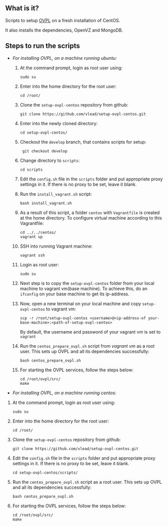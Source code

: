 What is it?
-----------

Scripts to setup [OVPL](https://github.com/vlead/ovpl)
on a fresh installation of CentOS.

It also installs the dependencies, OpenVZ and MongoDB.


Steps to run the scripts
-------

* *For installing OVPL, on a machine running ubuntu:*
  1. At the command prompt, login as root user using:
      ``` 
      sudo su
      ```
 
  2. Enter into the home directory for the root user:
      ``` 
      cd /root/
      ```

  3. Clone the ```setup-ovpl-centos``` repository from github:
      ```       
      git clone https://github.com/vlead/setup-ovpl-centos.git 
      ```
      
  4. Enter into the newly cloned directory:
      ```       
      cd setup-ovpl-centos/
      ```

  5. Checkout the  ```develop``` branch, that contains scripts for setup:
      ```      
       git checkout develop
      ```

  6. Change directory to ```scripts```:  
        ```
        cd scripts
        ```
  
  7. Edit the ```config.sh``` file in the ```scripts``` folder and put appropriate
  proxy settings in it. If there is no proxy to be set, leave it blank.

  8. Run the ```install_vagrant.sh``` script:     
        ```
        bash install_vagrant.sh
        ```

  9. As a result of this script, a folder ```centos``` with ```Vagrantfile``` is created at the home directory. 
   To configure virtual machine according to this Vagrantfile:
       ```       
       cd ../../centos/
       vagrant up
       ```
  
  10.  SSH into running Vagrant machine:
        ```
        vagrant ssh
        ```

  11. Login as root user:
       ```
       sudo su
       ```

  12. Next step is to copy the ```setup-ovpl-centos``` folder from your local machine to vagrant vm(base machine). To achieve this, do an ```ifconfig``` on your base machine to get its ip-address.
  
  13. Now, open a new terminal on your local machine and copy ```setup-ovpl-centos``` to vagrant vm:
       ```
       scp -r /root/setup-ovpl-centos <username>@<ip-address-of your-base-machine>:<path-of-setup-ovpl-centos> 
       ```
       By default, the username and password of your vagrant vm is set to ```vagrant```

  14. Run the ```centos_prepare_ovpl.sh``` script from *vagrant vm* as a root user. This sets up OVPL and all its      dependencies successfully:
       ```       
       bash centos_prepare_ovpl.sh
       ```

  15. For starting the OVPL services, follow the steps below:
       ```       
       cd /root/ovpl/src/
       make
       ```

* *For installing OVPL, on a machine running centos:*

 1. At the command prompt, login as root user using:
      ``` 
      sudo su
      ```
 
  2. Enter into the home directory for the root user:
      ``` 
      cd /root/
      ```

  3. Clone the ```setup-ovpl-centos``` repository from github:
      ```       
      git clone https://github.com/vlead/setup-ovpl-centos.git 
      ```
      
  4. Edit the ```config.sh``` file in the ```scripts``` folder and put appropriate
  proxy settings in it. If there is no proxy to be set, leave it blank.
       ```       
      cd setup-ovpl-centos/scripts/
       ```

  5. Run the ```centos_prepare_ovpl.sh``` script as a root user. This sets up OVPL and all its dependencies successfully:
       ```       
       bash centos_prepare_ovpl.sh
       ```

  6. For starting the OVPL services, follow the steps below:
       ```       
       cd /root/ovpl/src/
       make
       ```       
       
